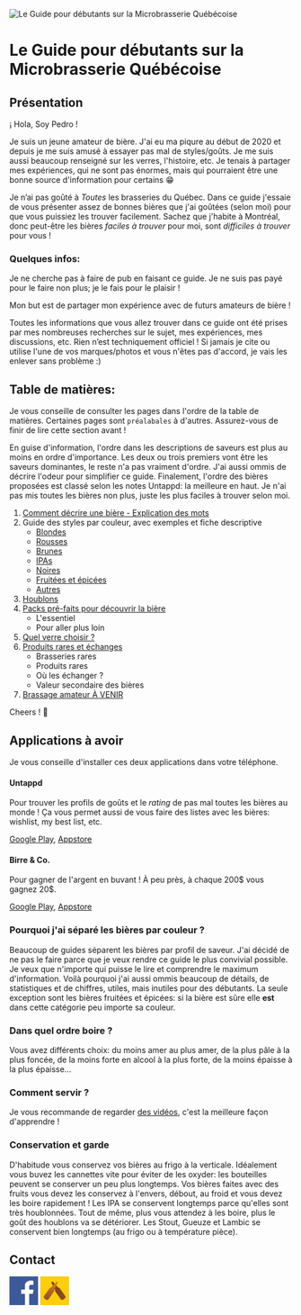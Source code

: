  ![Le Guide pour débutants sur la Microbrasserie Québécoise](assets/img/entete.png)

# Le Guide pour débutants sur la Microbrasserie Québécoise

## Présentation

¡ Hola, Soy Pedro !

Je suis un jeune amateur de bière. J'ai eu ma piqure au début de 2020 et depuis je me suis amusé à essayer pas mal de styles/goûts. Je me suis aussi beaucoup renseigné sur les verres, l'histoire, etc. Je tenais à partager mes expériences, qui ne sont pas énormes, mais qui pourraient être une bonne source d'information pour certains 😁

Je n’ai pas goûté à *Toutes* les brasseries du Québec. Dans ce guide j'essaie de vous présenter assez de bonnes bières que j'ai goûtées (selon moi) pour que vous puissiez les trouver facilement. Sachez que j'habite à Montréal, donc peut-être les bières *faciles à trouver* pour moi, sont *difficiles à trouver* pour vous !

### Quelques infos:

Je ne cherche pas à faire de pub en faisant ce guide.
Je ne suis pas payé pour le faire non plus; je le fais pour le plaisir !

Mon but est de partager mon expérience avec de futurs amateurs de bière !

Toutes les informations que vous allez trouver dans ce guide ont été prises par mes nombreuses recherches sur le sujet, mes expériences, mes discussions, etc. Rien n’est techniquement officiel !
Si jamais je cite ou utilise l'une de vos marques/photos et vous n'êtes pas d'accord, je vais les enlever sans problème :)

## Table de matières:

Je vous conseille de consulter les pages dans l'ordre de la table de matières. Certaines pages sont `préalabales` à d'autres. Assurez-vous de finir de lire cette section avant !

En guise d'information, l'ordre dans les descriptions de saveurs est plus au moins en ordre d'importance. Les deux ou trois premiers vont être les saveurs dominantes, le reste n'a pas vraiment d'ordre. J'ai aussi ommis de décrire l'odeur pour simplifier ce guide. Finalement, l'ordre des bières proposées est classé selon les notes Untappd: la meilleure en haut. Je n'ai pas mis toutes les bières non plus, juste les plus faciles à trouver selon moi.

1. [Comment décrire une bière - Explication des mots](/guide/decrire.md)
1. Guide des styles par couleur, avec exemples et fiche descriptive
   * [Blondes](/guide/blondes.md)
   * [Rousses](/guide/rousses.md)
   * [Brunes](/guide/brunes.md)
   * [IPAs](/guide/IPAs.md)
   * [Noires](/guide/noires.md)
   * [Fruitées et épicées](/guide/sures.md)
   * [Autres](/guide/autres.md)
1. [Houblons](/guide/houblons.md)
1. [Packs pré-faits pour découvrir la bière](/guide/packs.md)
   * L'essentiel
   * Pour aller plus loin
1. [Quel verre choisir ?](/guide/verres.md)
1. [Produits rares et échanges](/guide/echanges.md)
   * Brasseries rares
   * Produits rares
   * Où les échanger ?
   * Valeur secondaire des bières
1. [Brassage amateur À VENIR](/guide/brassage.md)

Cheers ! 🍻

## Applications à avoir

Je vous conseille d'installer ces deux applications dans votre téléphone.

#### Untappd

Pour trouver les profils de goûts et le *rating* de pas mal toutes les bières au monde ! Ça vous permet aussi de vous faire des listes avec les bières: wishlist, my best list, etc.

[Google Play](https://play.google.com/store/apps/details?id=com.untappdllc.app), [Appstore](https://apps.apple.com/ca/app/untappd-discover-beer/id449141888)

#### Birre & Co.

Pour gagner de l'argent en buvant ! À peu près, à chaque 200\$ vous gagnez 20\$.

[Google Play](https://play.google.com/store/apps/details?id=com.birreco), [Appstore](https://apps.apple.com/ca/app/birre-co-the-beer-app/id1245788713)

### Pourquoi j'ai séparé les bières par couleur ?

Beaucoup de guides séparent les bières par profil de saveur. J'ai décidé de ne pas le faire parce que je veux rendre ce guide le plus convivial possible. Je veux que n'importe qui puisse le lire et comprendre le maximum d'information. Voilà pourquoi j'ai aussi ommis beaucoup de détails, de statistiques et de chiffres, utiles, mais inutiles pour des débutants. La seule exception sont les bières fruitées et épicées: si la bière est sûre elle **est** dans cette catégorie peu importe sa couleur.
### Dans quel ordre boire ?

Vous avez différents choix: du moins amer au plus amer, de la plus pâle à la plus foncée, de la moins forte en alcool à la plus forte, de la moins épaisse à la plus épaisse...

### Comment servir ?

Je vous recommande de regarder [des vidéos](https://www.youtube.com/results?search_query=comment+verser+de+la+biere), c'est la meilleure façon d'apprendre !

### Conservation et garde

D'habitude vous conservez vos bières au frigo à la verticale. Idéalement vous buvez les cannettes vite pour éviter de les oxyder: les bouteilles peuvent se conserver un peu plus longtemps. Vos bières faites avec des fruits vous devez les conservez à l'envers, débout, au froid et vous devez les boire rapidement ! Les IPA se conservent longtemps parce qu'elles sont très houblonnées. Tout de même, plus vous attendez à les boire, plus le goût des houblons va se détériorer. Les Stout, Gueuze et Lambic se conservent bien longtemps (au frigo ou à température pièce).

## Contact

[![Facebook](/images/facebook.png)](https://www.facebook.com/pedro2163/)
[![Untappd](/images/untappd.png)](https://untappd.com/user/Pedro2163)
